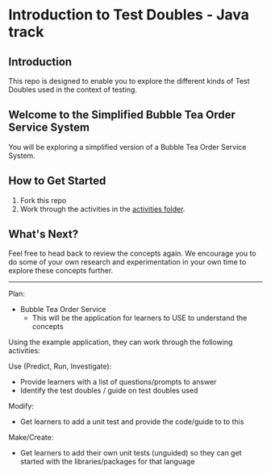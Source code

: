 # Introduction to Test Doubles - Java track

## Introduction

This repo is designed to enable you to explore the different kinds of Test Doubles used in the context of testing.

## Welcome to the Simplified Bubble Tea Order Service System
You will be exploring a simplified version of a Bubble Tea Order Service System.

## How to Get Started

1. Fork this repo
2. Work through the activities in the [activities folder](/activities).

## What's Next?
Feel free to head back to review the concepts again. We encourage you to do some of your own research and experimentation in your own time to explore these concepts further.


---

Plan:
- Bubble Tea Order Service
    - This will be the application for learners to USE to understand the concepts

Using the example application, they can work through the following activities:

Use (Predict, Run, Investigate):
- Provide learners with a list of questions/prompts to answer
- Identify the test doubles / guide on test doubles used

Modify:
- Get learners to add a unit test and provide the code/guide to to this

Make/Create:
- Get learners to add their own unit tests (unguided) so they can get started with the libraries/packages for that language